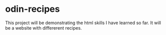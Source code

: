 # odin-recipes
This project will be demonstrating the html skills I have learned so far. It will
be a website with differerent recipes.